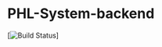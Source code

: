 # PHL-System-backend
[![Build Status](https://travis-ci.org/8-god-cross-sea/PHL-System-backend.svg?branch=master)]
